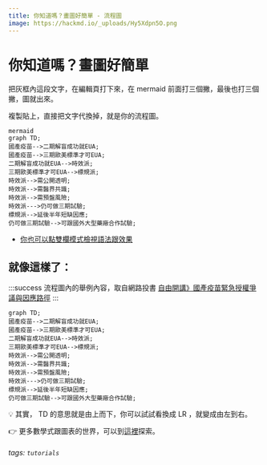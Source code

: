 ```yaml
---
title: 你知道嗎？畫圖好簡單 - 流程圖
image: https://hackmd.io/_uploads/Hy5Xdpn5O.png
---
```


# 你知道嗎？畫圖好簡單


把灰框內這段文字，在編輯頁打下來，在 mermaid 前面打三個撇，最後也打三個撇，圖就出來。

複製貼上，直接把文字代換掉，就是你的流程圖。

```
mermaid
graph TD;
國產疫苗-->二期解盲成功就EUA;
國產疫苗-->三期歐美標準才可EUA;
二期解盲成功就EUA-->時效派;
三期歐美標準才可EUA-->標規派;
時效派-->需公開透明;
時效派-->需醫界共識;
時效派-->需預盤風險;
時效派--->仍可做三期試驗;
標規派-->延後半年短缺因應;
仍可做三期試驗-->可跟國外大型藥廠合作試驗;
```

- [你也可以點雙欄模式檢視語法跟效果](https://hackmd.io/uc-hNQ0wS22kpVyuQqiSxg?both)

## 就像這樣了：

:::success
流程圖內的舉例內容，取自網路投書 [自由開講》國產疫苗緊急授權爭議與因應路徑](https://talk.ltn.com.tw/article/breakingnews/3560344?fbclid=IwAR3dlwQc3HArXKmuzljg4y3vYod4sbE0zYQdZSzFKypPH_EtqjKBzESimiA)
:::


``` mermaid
graph TD;
國產疫苗-->二期解盲成功就EUA;
國產疫苗-->三期歐美標準才可EUA;
二期解盲成功就EUA-->時效派;
三期歐美標準才可EUA-->標規派;
時效派-->需公開透明;
時效派-->需醫界共識;
時效派-->需預盤風險;
時效派--->仍可做三期試驗;
標規派-->延後半年短缺因應;
仍可做三期試驗-->可跟國外大型藥廠合作試驗;
```

:bulb: 其實， TD 的意思就是由上而下，你可以試試看換成 LR ，就變成由左到右。

:point_right: 更多數學式跟圖表的世界，可以到[這裡](https://hackmd.io/s/MathJax-and-UML-tw)探索。






###### tags: `tutorials`